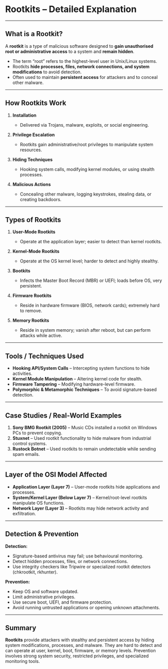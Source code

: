 # Rootkits – Detailed Explanation

---

##  What is a Rootkit?
A **rootkit** is a type of malicious software designed to **gain unauthorised root or administrative access** to a system and **remain hidden**.

- The term “root” refers to the highest-level user in Unix/Linux systems.
- Rootkits **hide processes, files, network connections, and system modifications** to avoid detection.
- Often used to maintain **persistent access** for attackers and to conceal other malware.

---

##  How Rootkits Work

1. **Installation**
   - Delivered via Trojans, malware, exploits, or social engineering.

2. **Privilege Escalation**
   - Rootkits gain administrative/root privileges to manipulate system resources.

3. **Hiding Techniques**
   - Hooking system calls, modifying kernel modules, or using stealth processes.

4. **Malicious Actions**
   - Concealing other malware, logging keystrokes, stealing data, or creating backdoors.

---

##  Types of Rootkits

1. **User-Mode Rootkits**
   - Operate at the application layer; easier to detect than kernel rootkits.

2. **Kernel-Mode Rootkits**
   - Operate at the OS kernel level; harder to detect and highly stealthy.

3. **Bootkits**
   - Infects the Master Boot Record (MBR) or UEFI; loads before OS, very persistent.

4. **Firmware Rootkits**
   - Reside in hardware firmware (BIOS, network cards); extremely hard to remove.

5. **Memory Rootkits**
   - Reside in system memory; vanish after reboot, but can perform attacks while active.

---

##  Tools / Techniques Used

- **Hooking API/System Calls** – Intercepting system functions to hide activities.
- **Kernel Module Manipulation** – Altering kernel code for stealth.
- **Firmware Tampering** – Modifying hardware-level firmware.
- **Polymorphic & Metamorphic Techniques** – To avoid signature-based detection.

---

##  Case Studies / Real-World Examples

1. **Sony BMG Rootkit (2005)** – Music CDs installed a rootkit on Windows PCs to prevent copying.
2. **Stuxnet** – Used rootkit functionality to hide malware from industrial control systems.
3. **Rustock Botnet** – Used rootkits to remain undetectable while sending spam emails.

---

## Layer of the OSI Model Affected

- **Application Layer (Layer 7)** – User-mode rootkits hide applications and processes.
- **System/Kernel Layer (Below Layer 7)** – Kernel/root-level rootkits manipulate OS functions.
- **Network Layer (Layer 3)** – Rootkits may hide network activity and exfiltration.

---

## Detection & Prevention

**Detection:**
- Signature-based antivirus may fail; use behavioural monitoring.
- Detect hidden processes, files, or network connections.
- Use integrity checkers like Tripwire or specialized rootkit detectors (chkrootkit, rkhunter).

**Prevention:**
- Keep OS and software updated.
- Limit administrative privileges.
- Use secure boot, UEFI, and firmware protection.
- Avoid running untrusted applications or opening unknown attachments.

---

## Summary
**Rootkits** provide attackers with stealthy and persistent access by hiding system modifications, processes, and malware. They are hard to detect and can operate at user, kernel, boot, firmware, or memory levels. Prevention involves strong system security, restricted privileges, and specialized monitoring tools.
